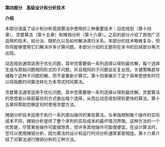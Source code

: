 **第四部分    高级设计和分析技术**  

**介绍**

本部分涵盖了设计和分析高效算法中使用的三种重要技术：动态规划（第十四章）、贪婪算法（第十五章）和摊销分析（第十六章）。之前的部分介绍了其他广泛适用的技术，如分治、随机化以及如何解决递归关系。本部分的技术略微复杂，但你将能够使用它们解决许多计算问题。本部分介绍的主题将在本书的后续部分再次出现。

动态规划通常适用于优化问题，其中您需要做一系列选择以得到最优解，每个选择生成与原始问题相同形式的子问题，并且相同的子问题会反复出现。关键策略是存储每个这种子问题的解，而不是重新计算它。第十四章展示了这个简单思想有时可以将指数时间算法转化为多项式时间算法。

贪婪算法通常适用于优化问题，其中您需要做一系列选择以得到最优解。贪婪算法的思想是以局部最优的方式做出每个选择，从而比动态规划得到更快的算法。第十五章将帮助您确定何时使用贪婪方法。  

摊销分析技术适用于执行一系列类似操作的某些算法。与单独限制每个操作的实际成本不同，摊销分析提供了整个序列的实际成本的最坏情况界限。这种方法的一个优势是，尽管某些操作可能很昂贵，但许多其他操作可能很便宜。在设计算法时，您可以使用摊销分析，因为算法的设计和运行时间分析通常紧密相连。第十六章介绍了对算法进行摊销分析的三种方法。  
